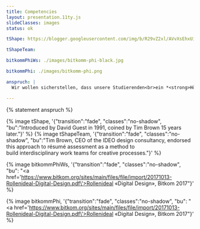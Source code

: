 ```yaml
---
title: Competencies
layout: presentation.11ty.js
slideClasses: images
status: ok

tShape: https://blogger.googleusercontent.com/img/b/R29vZ2xl/AVvXsEhxUiEgFykaIrMx1KEFPe9HqtRf-VYsODxjNeMRL-jh5EMOmkTtvQYwICwg0_Tlqxn6-eIg6qgvvdbzxZiZLkxWq_74bYSBJ71CbDM_R8lFysyUfGtfXxHQXyipGBgG6nTZ6UXH/s400/tshaped.png

tShapeTeam: 

bitkommPhiWs: ./images/bitkomm-phi-black.jpg

bitkommPhi: ./images/bitkomm-phi.png

anspruch: |
  Wir wollen sicher­stellen, dass unsere Studie­renden<br>ein *<strong>Höchstmaß an Profes­sio­na­lität</strong>* errei­chen und eine aktive Rolle im Sinne der Nutzer:innen von Gestal­tungs­dienst­leis­tungen einnehmen.

---
```



{% statement anspruch %}

{% image tShape, '{"transition":"fade", "classes":"no-shadow", "bu":"Introduced by David Guest in 1991, coined by Tim Brown 15 years later."}' %}
{% image tShapeTeam, '{"transition":"fade", "classes":"no-shadow", "bu":"Tim Brown, CEO of the IDEO design consultancy, endorsed this approach to résumé assessment as a method to build interdisciplinary work teams for creative processes."}' %}

{% image bitkommPhiWs, '{"transition":"fade", "classes":"no-shadow", "bu": "<a href=\'https://www.bitkom.org/sites/main/files/file/import/20171013-Rollenideal-Digital-Design.pdf\'>Rollenideal «Digital Design»</a>, Bitkom 2017"}' %}

{% image bitkommPhi, '{"transition":"fade", "classes":"no-shadow", "bu": "<a href=\'https://www.bitkom.org/sites/main/files/file/import/20171013-Rollenideal-Digital-Design.pdf\'>Rollenideal «Digital Design»</a>, Bitkom 2017"}' %}
